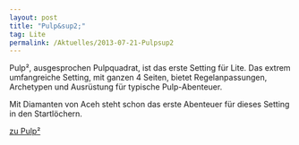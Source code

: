```yaml
---
layout: post
title: "Pulp&sup2;"
tag: Lite
permalink: /Aktuelles/2013-07-21-Pulpsup2
---
```



Pulp&sup2;, ausgesprochen Pulpquadrat, ist das erste Setting für Lite. Das extrem umfangreiche Setting, mit ganzen 4 Seiten, bietet Regelanpassungen, Archetypen und Ausrüstung für typische Pulp-Abenteuer.

Mit Diamanten von Aceh steht schon das erste Abenteuer für dieses Setting in den Startlöchern.

[zu Pulp&sup2;](https://lite.jcgames.de/Settings/Pulp/)



